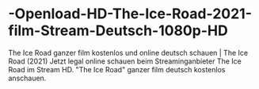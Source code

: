 # -Openload-HD-The-Ice-Road-2021-film-Stream-Deutsch-1080p-HD
The Ice Road ganzer film kostenlos und online deutsch schauen | The Ice Road (2021) Jetzt legal online schauen beim Streaminganbieter The Ice Road im Stream HD. "The Ice Road" ganzer film deutsch kostenlos anschauen.
